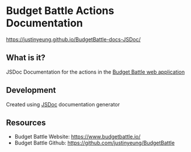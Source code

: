 # Budget Battle Actions Documentation

https://justinyeung.github.io/BudgetBattle-docs-JSDoc/

## What is it?

JSDoc Documentation for the actions in the <a href="https://www.budgetbattle.io/">Budget Battle web application</a>

## Development

Created using <a href="https://jsdoc.app/">JSDoc</a> documentation generator

## Resources

-   Budget Battle Website: https://www.budgetbattle.io/
-   Budget Battle Github: https://github.com/justinyeung/BudgetBattle
